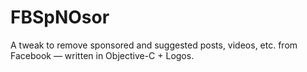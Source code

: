 # FBSpNOsor
A tweak to remove sponsored and suggested posts, videos, etc. from Facebook — written in Objective-C + Logos.
